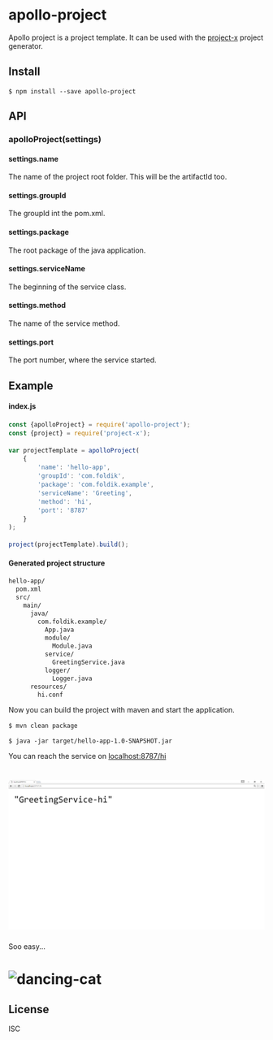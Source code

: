 # apollo-project

Apollo project is a project template. It can be used with the [project-x](https://github.com/foldik/project-x) project generator.

## Install

```
$ npm install --save apollo-project
```

## API
### apolloProject(settings)

#### settings.name
The name of the project root folder. This will be the artifactId too.

#### settings.groupId
The groupId int the pom.xml.

#### settings.package
The root package of the java application.

#### settings.serviceName
The beginning of the service class.

#### settings.method
The name of the service method.

#### settings.port
The port number, where the service started.

## Example
#### index.js
```js
const {apolloProject} = require('apollo-project');
const {project} = require('project-x');

var projectTemplate = apolloProject(
    {
        'name': 'hello-app',
        'groupId': 'com.foldik',
        'package': 'com.foldik.example',
        'serviceName': 'Greeting',
        'method': 'hi',
        'port': '8787'
    }
);

project(projectTemplate).build();
```

#### Generated project structure

```
hello-app/
  pom.xml
  src/
    main/
      java/
        com.foldik.example/
          App.java
          module/
            Module.java
          service/
            GreetingService.java
          logger/
            Logger.java
      resources/
        hi.conf
```

Now you can build the project with maven and start the application.
```
$ mvn clean package
```

```
$ java -jar target/hello-app-1.0-SNAPSHOT.jar
```

You can reach the service on [localhost:8787/hi](http://localhost:8787/hi)

# ![greeting-service-example](media/greeting-service-example.png)

Soo easy...

# ![dancing-cat](http://giphy.com/gifs/UZzuqeBeRcD3W/html5)

## License
ISC

